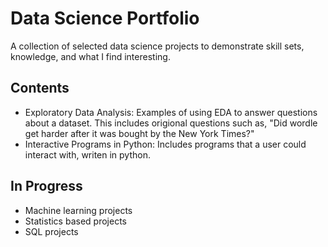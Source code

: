 # Data Science Portfolio
A collection of selected data science projects to demonstrate skill sets, knowledge, and what I find interesting.

## Contents
* Exploratory Data Analysis: Examples of using EDA to answer questions about a dataset. This includes origional questions such as, "Did wordle get harder after it was bought by the New York Times?"
* Interactive Programs in Python: Includes programs that a user could interact with, writen in python. 

## In Progress
* Machine learning projects
* Statistics based projects
* SQL projects
